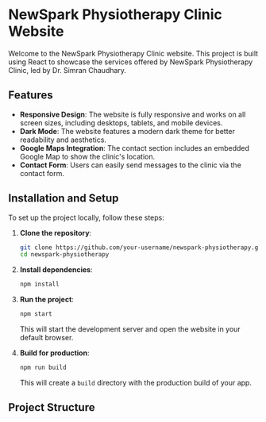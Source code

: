 # NewSpark Physiotherapy Clinic Website

Welcome to the NewSpark Physiotherapy Clinic website. This project is built using React to showcase the services offered by NewSpark Physiotherapy Clinic, led by Dr. Simran Chaudhary.

## Features

- **Responsive Design**: The website is fully responsive and works on all screen sizes, including desktops, tablets, and mobile devices.
- **Dark Mode**: The website features a modern dark theme for better readability and aesthetics.
- **Google Maps Integration**: The contact section includes an embedded Google Map to show the clinic's location.
- **Contact Form**: Users can easily send messages to the clinic via the contact form.

## Installation and Setup

To set up the project locally, follow these steps:

1. **Clone the repository**:

    ```bash
    git clone https://github.com/your-username/newspark-physiotherapy.git
    cd newspark-physiotherapy
    ```

2. **Install dependencies**:

    ```bash
    npm install
    ```

3. **Run the project**:

    ```bash
    npm start
    ```

    This will start the development server and open the website in your default browser.

4. **Build for production**:

    ```bash
    npm run build
    ```

    This will create a `build` directory with the production build of your app.

## Project Structure

